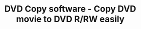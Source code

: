 ---
title: DVD Copy software - Copy DVD movie to DVD R/RW easily
name: "Home"
metaItems:
  - name: description
    content: DVD Copy becomes easier with DVD-Cloner now. The new burning engine can make perfect 1:1 DVD copy. Enjoy 30% off now!
  - name: keywords
    content: DVD copy, DVD copy software, copy DVD, DVD Cloner
layout: fluid
heroCarousels: #首页主banner 
  name: main-banner
  loop: true
  overflow: hidden
  allowTouchMove: true
  block:
    - name: Home recoding
      title: Blu-ray and DVD copy - Perfect 1:1 copy
      subtitle: 
      icons:
        - imageUrl: icon/banner-dc-bd.png
        - imageUrl: icon/banner-dc-dvd.png
        - imageUrl: icon/banner-dc-uhd.png
      button:
        text: More Info
        path: dvd-cloner 
        variant: primary
      additionClass: position-relative w-100  text-center text-md-right text-light mt-10 pr-md-5
      height: screen
      bgMobileStyle: dark
      bgStyle:
        imageUrl: banner-main-2022.png
        color: 
        video:
          layout: bottom
          videoUrl: background_burning_dc-2022.mp4
    - name: Home recoding      
      title: 
      subtitle: Strip HDCP and Record 4K UHD Streaming  Videos from Standalone Video Recorders.
      button:
        text: More Info
        path: open-passdcp
        variant: primary
      additionClass: d-flex text-white w-100 text-center text-md-right pr-md-5 align-items-md-center justify-content-md-end
      bgMobileStyle: dark
      height: screen
      bgStyle:
        imageUrl: banner-passdcp.jpg
        color:
    - name: Home recoding
      title: Rip, Convert and Remove DRM of All Latest DVD/Blu-ray/iTunes Movies to any platforms.
      subtitle: All-in-One Video Ripper Solution.
      button:
        text: More Info
        path: open-cloner-ripper 
        variant: primary
      additionClass: d-flex text-white w-100 text-center text-md-left pr-md-5 align-items-md-center
      height: screen
      bgMobileStyle: dark
      bgStyle:
        imageUrl: banner_dvdripper.jpg
        color: 
advertising:
  name: advertising
  container: container-fluid
  title: 
  textTop: 
  textBottom: 
  button:
  paddingY: 0
  additionClass: position-relative text-center
  bgStyle: gray-light
  icon:
    - iconUrl: special-offer-ad-2022.png
      title: 
      text: Take the excellent chance to get the time-limited offer!
      additionClass: py-6 bg-dark-opacity-1
      path: special-offer
    - iconUrl: front-ad-bundle-2022.png
      title: 
      path: order
      hash: order-bundles
      text: Get up to 32% OFF for various bundles to enjoy excellent functions!
      additionClass: py-6
  iconGird: 2   
WhyChoose:
  name: Overview-Why
  active: true
  container: container-fluid
  title: Why Choose DVD-Cloner?
  textTop: 
  textBottom: 
  button: 
    text: Learn More
    path: dvd-cloner
    variant: outline-danger
  additionClass: position-relative text-center text-red-light
  bgStyle: 
    default: dark
    imageUrl: oc-what-bg.jpg
    attachment: fixed
    positionY: 50%
    positionX:
  icon:
    - iconUrl: dc-icon-versatile.png
      text: Versatile DVD/Blu-ray/UHD Copy/Ripper
    - iconUrl: dc-icon2.png
      text: 6 diverse copy modes      
    - iconUrl: dc-icon-win11.png
      text: Compatible with Windows 11
    - iconUrl: dc-icon6.png
      text: Lightning copy speed
    - iconUrl: dc-icon1.png
      text: Easy to use, just as easy as ABC
    - iconUrl: dc-icon5.png
      text: Output lossless quality    
  iconGird: 6                   

carouselRecommend:
  name: recommend
  container: container-fluid
  title: DVD-Cloner Earns Reputation from Millions of Users Worldwide
  additionClass: 
  itemContainer: container
  items:
    - html: '<p class="lead">DVD-Cloner does much more than make copies of DVDs. It also allows you to compress, customize and archive your movies. Its dual-mode interface offers both the simplicity of starting a copy in one click and the control of customizing the exact DVD you want to burn. The end results are excellent.</p><p class="text-muted font-italic text-right">- from TopTenReviews.com</P>' 
    - html: '<p class="lead">DVD-Cloner has gained prestige in the DVD software category with its versatile engine that allows you to copy, decrypt and burn DVD data. This application is renowned for its ability to remove copy protections and to deliver high quality at very good speed.</P><p class="text-muted font-italic text-right">- from Softpedia.com</P>' 

releaseList:
  name: release-list
  template: card
  type: release
  container: container 
  title: 
  textTop: 
  textBottom: 
  button:
    text: More Release
    variant: outline-dark
    path: release
  paddingY: 6
  additionClass: position-relative text-center
  bgStyle: dark-opacity-1
  items:
    - dc
    - mc
  iconGird: 2       
---